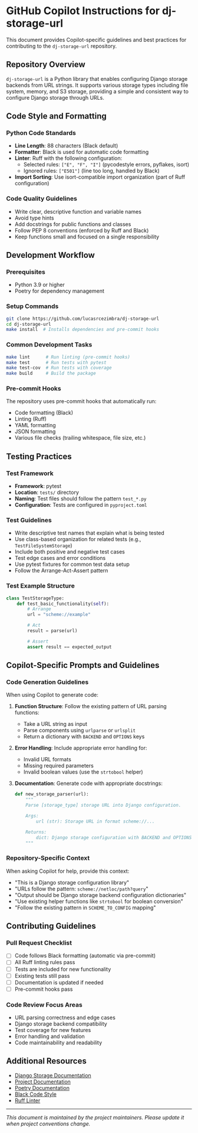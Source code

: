# GitHub Copilot Instructions for dj-storage-url

This document provides Copilot-specific guidelines and best practices for contributing to the `dj-storage-url` repository.

## Repository Overview

`dj-storage-url` is a Python library that enables configuring Django storage backends from URL strings. It supports various storage types including file system, memory, and S3 storage, providing a simple and consistent way to configure Django storage through URLs.

## Code Style and Formatting

### Python Code Standards
- **Line Length**: 88 characters (Black default)
- **Formatter**: Black is used for automatic code formatting
- **Linter**: Ruff with the following configuration:
  - Selected rules: `["E", "F", "I"]` (pycodestyle errors, pyflakes, isort)
  - Ignored rules: `["E501"]` (line too long, handled by Black)
- **Import Sorting**: Use isort-compatible import organization (part of Ruff configuration)

### Code Quality Guidelines
- Write clear, descriptive function and variable names
- Avoid type hints
- Add docstrings for public functions and classes
- Follow PEP 8 conventions (enforced by Ruff and Black)
- Keep functions small and focused on a single responsibility

## Development Workflow

### Prerequisites
- Python 3.9 or higher
- Poetry for dependency management

### Setup Commands
```bash
git clone https://github.com/lucasrcezimbra/dj-storage-url
cd dj-storage-url
make install  # Installs dependencies and pre-commit hooks
```

### Common Development Tasks
```bash
make lint      # Run linting (pre-commit hooks)
make test      # Run tests with pytest
make test-cov  # Run tests with coverage
make build     # Build the package
```

### Pre-commit Hooks
The repository uses pre-commit hooks that automatically run:
- Code formatting (Black)
- Linting (Ruff)
- YAML formatting
- JSON formatting
- Various file checks (trailing whitespace, file size, etc.)

## Testing Practices

### Test Framework
- **Framework**: pytest
- **Location**: `tests/` directory
- **Naming**: Test files should follow the pattern `test_*.py`
- **Configuration**: Tests are configured in `pyproject.toml`

### Test Guidelines
- Write descriptive test names that explain what is being tested
- Use class-based organization for related tests (e.g., `TestFileSystemStorage`)
- Include both positive and negative test cases
- Test edge cases and error conditions
- Use pytest fixtures for common test data setup
- Follow the Arrange-Act-Assert pattern

### Test Example Structure
```python
class TestStorageType:
    def test_basic_functionality(self):
        # Arrange
        url = "scheme://example"

        # Act
        result = parse(url)

        # Assert
        assert result == expected_output
```

## Copilot-Specific Prompts and Guidelines

### Code Generation Guidelines

When using Copilot to generate code:

1. **Function Structure**: Follow the existing pattern of URL parsing functions:
   - Take a URL string as input
   - Parse components using `urlparse` or `urlsplit`
   - Return a dictionary with `BACKEND` and `OPTIONS` keys

2. **Error Handling**: Include appropriate error handling for:
   - Invalid URL formats
   - Missing required parameters
   - Invalid boolean values (use the `strtobool` helper)

3. **Documentation**: Generate code with appropriate docstrings:
   ```python
   def new_storage_parser(url):
       """
       Parse [storage_type] storage URL into Django configuration.

       Args:
           url (str): Storage URL in format scheme://...

       Returns:
           dict: Django storage configuration with BACKEND and OPTIONS
       """
   ```

### Repository-Specific Context

When asking Copilot for help, provide this context:

- "This is a Django storage configuration library"
- "URLs follow the pattern: `scheme://netloc/path?query`"
- "Output should be Django storage backend configuration dictionaries"
- "Use existing helper functions like `strtobool` for boolean conversion"
- "Follow the existing pattern in `SCHEME_TO_CONFIG` mapping"

## Contributing Guidelines

### Pull Request Checklist
- [ ] Code follows Black formatting (automatic via pre-commit)
- [ ] All Ruff linting rules pass
- [ ] Tests are included for new functionality
- [ ] Existing tests still pass
- [ ] Documentation is updated if needed
- [ ] Pre-commit hooks pass

### Code Review Focus Areas
- URL parsing correctness and edge cases
- Django storage backend compatibility
- Test coverage for new features
- Error handling and validation
- Code maintainability and readability

## Additional Resources

- [Django Storage Documentation](https://docs.djangoproject.com/en/stable/ref/files/storage/)
- [Project Documentation](https://dj-storage-url.readthedocs.io/)
- [Poetry Documentation](https://python-poetry.org/docs/)
- [Black Code Style](https://black.readthedocs.io/)
- [Ruff Linter](https://docs.astral.sh/ruff/)

---

*This document is maintained by the project maintainers. Please update it when project conventions change.*
